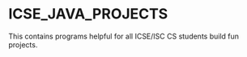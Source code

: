 # ICSE_JAVA_PROJECTS
This contains programs helpful for all ICSE/ISC CS students build fun projects.
